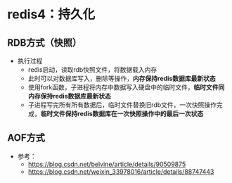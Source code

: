 # redis4：持久化



## RDB方式（快照）

* 执行过程
  * redis启动，读取rdb快照文件，将数据载入内存
  * 此时可以对数据库写入，删除等操作，**内存保持redis数据库最新状态**
  * 使用fork函数，子进程将内存中数据写入硬盘中的临时文件，**临时文件同内存保持redis数据库最新状态**
  * 子进程写完所有所有数据后，临时文件替换旧rdb文件，一次快照操作完成，**临时文件保持redis数据库在一次快照操作中的最后一次状态**



## AOF方式







* 参考：
  * https://blog.csdn.net/belvine/article/details/90509875
  * https://blog.csdn.net/weixin_33978016/article/details/88747443